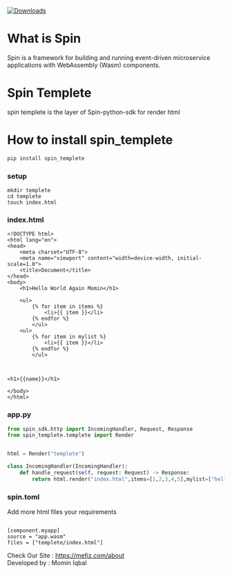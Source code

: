 [![Downloads](https://static.pepy.tech/badge/spin_templete)](https://pepy.tech/project/spin_templete)

# What is Spin
Spin is a framework for building and running event-driven microservice applications with WebAssembly (Wasm) components.

# Spin Templete

spin templete is the layer of Spin-python-sdk for render html

# How to install spin_templete

```python
pip install spin_templete
```

### setup
```
mkdir templete
cd templete
touch index.html
```
### index.html
```
<!DOCTYPE html>
<html lang="en">
<head>
    <meta charset="UTF-8">
    <meta name="viewport" content="width=device-width, initial-scale=1.0">
    <title>Document</title>
</head>
<body>
    <h1>Hello World Again Momin</h1>

    <ul>
        {% for item in items %}
            <li>{{ item }}</li>
        {% endfor %}
        </ul>   
    <ul>
        {% for item in mylist %}
            <li>{{ item }}</li>
        {% endfor %}
        </ul>   



<h1>{{name}}</h1>

</body>
</html>
```

### app.py
```python
from spin_sdk.http import IncomingHandler, Request, Response
from spin_templete.templete import Render


html = Render("templete")

class IncomingHandler(IncomingHandler):
    def handle_request(self, request: Request) -> Response:
        return html.render("index.html",items=[1,2,3,4,5],mylist=["hello","world"],name="momin")
```

### spin.toml
Add more html files your requirements
```

[component.myapp]
source = "app.wasm"
files = ["templete/index.html"]
```

Check Our Site : https://mefiz.com/about </br>
Developed by : Momin Iqbal
